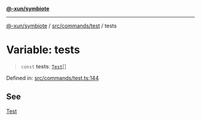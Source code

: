 [**@-xun/symbiote**](../../../../README.md)

***

[@-xun/symbiote](../../../../README.md) / [src/commands/test](../README.md) / tests

# Variable: tests

> `const` **tests**: [`Test`](../enumerations/Test.md)[]

Defined in: [src/commands/test.ts:144](https://github.com/Xunnamius/symbiote/blob/49b68300bfb7b09f7c437e515711c99015f99f81/src/commands/test.ts#L144)

## See

[Test](../enumerations/Test.md)
